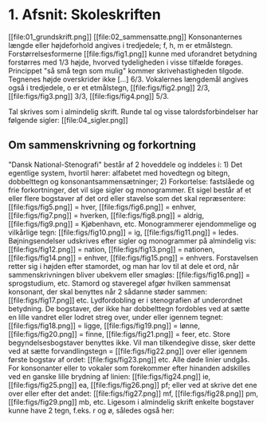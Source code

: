 ﻿# 1. Afsnit: Skoleskriften
[[file:01_grundskrift.png]]
[[file:02_sammensatte.png]]
Konsonanternes længde eller højdeforhold angives i tredjedele; f, h, m er etmålstegn. Forstørrelsesformerne [[file:figs/fig1.png]] kunne med uforandret betydning forstørres med 1/3 højde, hvorved tydeligheden i visse tilfælde forøges. Princippet "så små tegn som mulig" kommer skrivehastigheden tilgode. Tegnenes højde overskrider ikke [...] 6/3.
Vokalernes længdemål angives også i tredjedele, o er et etmålstegn, [[file:figs/fig2.png]] 2/3, [[file:figs/fig3.png]] 3/3, [[file:figs/fig4.png]] 5/3.

Tal skrives som i almindelig skrift. Runde tal og visse talordsforbindelser har følgende sigler:
[[file:04_sigler.png]]

## Om sammenskrivning og forkortning
"Dansk National-Stenografi" består af 2 hoveddele og inddeles i: 1) Det egentlige system, hvortil hører: alfabetet med hovedtegn og bitegn, dobbelttegn og konsonantsammensætninger; 2) Forkortelse: fastslåede og frie forkortninger, det vil sige sigler og monogrammer. Et sigel består af et eller flere bogstaver af det ord eller stavelse som det skal repræsentere: [[file:figs/fig5.png]] = hver, [[file:figs/fig6.png]] = enhver, [[file:figs/fig7.png]] = hverken, [[file:figs/fig8.png]] = aldrig, [[file:figs/fig9.png]] = Kjøbenhavn, etc. Monogrammerer ejendommelige og vilkårlige tegn: [[file:figs/fig10.png]] = ig, [[file:figs/fig11.png]] = ledes. Bøjningsendelser udskrives efter sigler og monogrammer på almindelig vis: [[file:figs/fig12.png]] = nation, [[file:figs/fig13.png]] = nationen, [[file:figs/fig14.png]] = enhver, [[file:figs/fig15.png]] = enhvers. Forstavelsen retter sig i højden efter stamordet, og man har lov  til at dele et ord, når sammenskrivningen bliver ubekvem eller smagløs: [[file:figs/fig16.png]] = sprogstudium, etc. Stamord og staveregel afgør hvilken sammensat konsonant, der skal benyttes når 2 sådanne støder sammen: [[file:figs/fig17.png]] etc. Lydfordobling er i stenografien af underordnet betydning. De bogstaver, der ikke har dobbelttegn fordobles ved at sætte en lille vandret eller lodret streg over, under eller igennem tegnet: [[file:figs/fig18.png]] = ligge, [[file:figs/fig19.png]] = lønne, [[file:figs/fig20.png]] = finne, [[file:figs/fig21.png]] = feer, etc. Store begyndelsesbogstaver benyttes ikke. Vil man tilkendegive disse, sker dette ved at sætte forvandlingstegn = [[file:figs/fig22.png]] over eller igennem første bogstav af ordet: [[file:figs/fig23.png]] etc. Alle døde linier undgås. For konsonanter eller to vokaler som forekommer efter hinanden adskilles ved en ganske lille brydning af linien: [[file:figs/fig24.png]] ie, [[file:figs/fig25.png]] ea, [[file:figs/fig26.png]] pf; eller ved at skrive det ene over eller efter det andet: [[file:figs/fig27.png]] mf, [[file:figs/fig28.png]] pm, [[file:figs/fig29.png]] mb, etc.
Ligesom i almindelig skrift enkelte bogstaver kunne have 2 tegn, f.eks. r og ø, således også her: 
